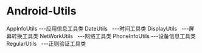 # Android-Utils
AppInfoUtils    ---应用信息工具类
DateUtils       ---时间工具类
DisplayUtils    ---屏幕转换工具类
NetWorkUtils    ---网络工具类
PhoneInfoUtils  ---设备信息工具类 
RegularUtils    ---正则验证工具类
